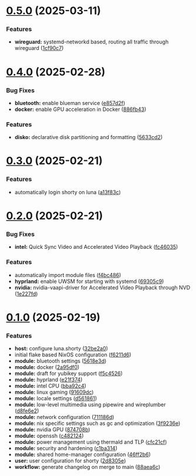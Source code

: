 # [0.5.0](https://github.com/99linesofcode/nixos-config/compare/v0.4.0...v0.5.0) (2025-03-11)


### Features

* **wireguard:** systemd-networkd based, routing all traffic through wireguard ([1cf90c7](https://github.com/99linesofcode/nixos-config/commit/1cf90c70f99bb9b92a6c5d320016ee4f06def8a4))



# [0.4.0](https://github.com/99linesofcode/nixos-config/compare/v0.3.0...v0.4.0) (2025-02-28)


### Bug Fixes

* **bluetooth:** enable blueman service ([e857d2f](https://github.com/99linesofcode/nixos-config/commit/e857d2fee7584e14addfa7458a925f729d32508b))
* **docker:** enable GPU acceleration in Docker ([886fb43](https://github.com/99linesofcode/nixos-config/commit/886fb43e346aea7e5b94642d855f3a1267fd83fb))


### Features

* **disko:** declarative disk partitioning and formatting ([5633cd2](https://github.com/99linesofcode/nixos-config/commit/5633cd2762bbd0780b17aa6d64a83eb6f19e9c26))



# [0.3.0](https://github.com/99linesofcode/nixos-config/compare/v0.2.0...v0.3.0) (2025-02-21)


### Features

* automatically login shorty on luna ([a13f83c](https://github.com/99linesofcode/nixos-config/commit/a13f83cec467b9a0caf21fadfd5ddaa7a6873113))



# [0.2.0](https://github.com/99linesofcode/nixos-config/compare/v0.1.0...v0.2.0) (2025-02-21)


### Bug Fixes

* **intel:** Quick Sync Video and Accelerated Video Playback ([fc46035](https://github.com/99linesofcode/nixos-config/commit/fc46035791995442afec51fc674d02b37f086fff))


### Features

* automatically import module files ([f4bc486](https://github.com/99linesofcode/nixos-config/commit/f4bc4865d865657a825a10f93427435b3b3c8e19))
* **hyprland:** enable UWSM for starting with systemd ([69305c9](https://github.com/99linesofcode/nixos-config/commit/69305c9f87f93ee362bbabf8bf81b369aae68b16))
* **nvidia:** nvidia-vaapi-driver for Accelerated Video Playback through NVD ([1e227fd](https://github.com/99linesofcode/nixos-config/commit/1e227fd0d4b368882b904f7384b4481ed102df3d))



# [0.1.0](https://github.com/99linesofcode/nixos-config/compare/f6211d6ca21da041856855b766f47f16fb51962f...v0.1.0) (2025-02-19)


### Features

* **host:** configure luna.shorty ([32be2a0](https://github.com/99linesofcode/nixos-config/commit/32be2a03e9c1a5fcc6612e97f9322e52def43b1d))
* initial flake based NixOS configuration ([f6211d6](https://github.com/99linesofcode/nixos-config/commit/f6211d6ca21da041856855b766f47f16fb51962f))
* **module:** bluetooth settings ([5618e3d](https://github.com/99linesofcode/nixos-config/commit/5618e3d7d8408260b2cd8d27f6772c67c25e1e38))
* **module:** docker ([2a95df0](https://github.com/99linesofcode/nixos-config/commit/2a95df0b77eb152dabc3dc1fdd6a6d90966e4616))
* **module:** draft for yubikey support ([f5c4526](https://github.com/99linesofcode/nixos-config/commit/f5c4526b4c7b19f6e32fdb0141ba1f5f9fc24dc3))
* **module:** hyprland ([e21f374](https://github.com/99linesofcode/nixos-config/commit/e21f374e77a35a7cc9eb45a8538fddd2179c4de3))
* **module:** intel CPU ([bba92c4](https://github.com/99linesofcode/nixos-config/commit/bba92c4aa1937f3e522e9f30af89b3692625c40b))
* **module:** linux gaming ([91609dc](https://github.com/99linesofcode/nixos-config/commit/91609dcc5bbbad2ce59134794471d9faae25b74a))
* **module:** locale settings ([d561861](https://github.com/99linesofcode/nixos-config/commit/d56186141a547e6e9579fe52e7b5519ccd06e632))
* **module:** low-level multimedia using pipewire and wireplumber ([d8fe6e2](https://github.com/99linesofcode/nixos-config/commit/d8fe6e2b6175357611181e876e4e292fecd05132))
* **module:** network configuration ([711186d](https://github.com/99linesofcode/nixos-config/commit/711186ddbcbb1d5d82a2b87ccb69b20a4e7b31ad))
* **module:** nix specific settings such as gc and optimization ([3f9236e](https://github.com/99linesofcode/nixos-config/commit/3f9236ecc274e453493e07e4cf13571c486aa22b))
* **module:** nvidia GPU ([874708b](https://github.com/99linesofcode/nixos-config/commit/874708b7be565df12ca58c027c12793d5654bf9d))
* **module:** openssh ([c482124](https://github.com/99linesofcode/nixos-config/commit/c4821241dcc284721fe6493acb99ede7628b4a55))
* **module:** power management using thermald and TLP ([cfc21cf](https://github.com/99linesofcode/nixos-config/commit/cfc21cf5d5b79e6d10f9e0a5161aab1a10341627))
* **module:** security and hardening ([c1ba314](https://github.com/99linesofcode/nixos-config/commit/c1ba314c5533c15ef3b4385773618a8dfe0d666d))
* **module:** shared home-manager configuration ([46ff2b6](https://github.com/99linesofcode/nixos-config/commit/46ff2b602116a02a41945de6775875fed8db14d1))
* **user:** user configuration for shorty ([2d8305e](https://github.com/99linesofcode/nixos-config/commit/2d8305e5b49ec0bf464c48deff688404742b9485))
* **workflow:** generate changelog on merge to main ([88aea6c](https://github.com/99linesofcode/nixos-config/commit/88aea6c274aa2a858ce890ec1a14c150257dbe22))



